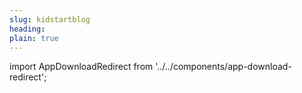 ```yaml
---
slug: kidstartblog
heading: 
plain: true
---
```


import AppDownloadRedirect from '../../components/app-download-redirect';

<AppDownloadRedirect/>